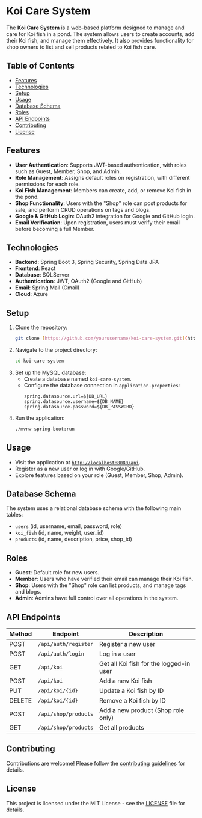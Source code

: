 # Koi Care System
The **Koi Care System** is a web-based platform designed to manage and care for Koi fish in a pond. The system allows users to create accounts, add their Koi fish, and manage them effectively. It also provides functionality for shop owners to list and sell products related to Koi fish care.
## Table of Contents
- [Features](#features)
- [Technologies](#technologies)
- [Setup](#setup)
- [Usage](#usage)
- [Database Schema](#database-schema)
- [Roles](#roles)
- [API Endpoints](#api-endpoints)
- [Contributing](#contributing)
- [License](#license)
## Features
- **User Authentication**: Supports JWT-based authentication, with roles such as Guest, Member, Shop, and Admin.
- **Role Management**: Assigns default roles on registration, with different permissions for each role.
- **Koi Fish Management**: Members can create, add, or remove Koi fish in the pond.
- **Shop Functionality**: Users with the "Shop" role can post products for sale, and perform CRUD operations on tags and blogs.
- **Google & GitHub Login**: OAuth2 integration for Google and GitHub login.
- **Email Verification**: Upon registration, users must verify their email before becoming a full Member.
## Technologies
- **Backend**: Spring Boot 3, Spring Security, Spring Data JPA
- **Frontend**: React
- **Database**: SQLServer
- **Authentication**: JWT, OAuth2 (Google and GitHub)
- **Email**: Spring Mail (Gmail)
- **Cloud**: Azure
## Setup
1. Clone the repository:
    ```bash
    git clone [https://github.com/yourusername/koi-care-system.git](https://github.com/locleabcd/SWP391.git)
    ```
2. Navigate to the project directory:
    ```bash
    cd koi-care-system
    ```
3. Set up the MySQL database:
    - Create a database named `koi-care-system`.
    - Configure the database connection in `application.properties`:
      ```properties
      spring.datasource.url=${DB_URL}
      spring.datasource.username=${DB_NAME}
      spring.datasource.password=${DB_PASSWORD}
      ```
4. Run the application:
    ```bash
    ./mvnw spring-boot:run
    ```
## Usage
- Visit the application at [`http://localhost:8080/api`](https://koi-care-system.vercel.app/).
- Register as a new user or log in with Google/GitHub.
- Explore features based on your role (Guest, Member, Shop, Admin).
## Database Schema
The system uses a relational database schema with the following main tables:
- `users` (id, username, email, password, role)
- `koi_fish` (id, name, weight, user_id)
- `products` (id, name, description, price, shop_id)
## Roles
- **Guest**: Default role for new users.
- **Member**: Users who have verified their email can manage their Koi fish.
- **Shop**: Users with the "Shop" role can list products, and manage tags and blogs.
- **Admin**: Admins have full control over all operations in the system.
## API Endpoints
| Method | Endpoint                    | Description                         |
|--------|------------------------------|-------------------------------------|
| POST   | `/api/auth/register`          | Register a new user                |
| POST   | `/api/auth/login`             | Log in a user                      |
| GET    | `/api/koi`                    | Get all Koi fish for the logged-in user |
| POST   | `/api/koi`                    | Add a new Koi fish                 |
| PUT    | `/api/koi/{id}`               | Update a Koi fish by ID            |
| DELETE | `/api/koi/{id}`               | Remove a Koi fish by ID            |
| POST   | `/api/shop/products`          | Add a new product (Shop role only) |
| GET    | `/api/shop/products`          | Get all products                   |
## Contributing
Contributions are welcome! Please follow the [contributing guidelines](CONTRIBUTING.md) for details.
## License
This project is licensed under the MIT License - see the [LICENSE](LICENSE) file for details.
